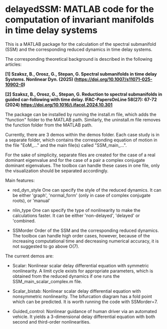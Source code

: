 # delayedSSM: MATLAB code for the computation of invariant manifolds in time delay systems

This is a MATLAB package for the calculation of the spectral submanifold (SSM) and the corresponding reduced dynamics in time delay systems. 

The corresponding theoretical background is described in the following articles:

**[1] Szaksz, B., Orosz, G., Stepan, G. Spectral submanifolds in time delay Systems. Nonlinear Dyn. (2025) (https://doi.org/10.1007/s11071-025-10902-0)**

**[2] Szaksz, B., Orosz, G., Stepan, G. Reduction to spectral submanifolds in guided car-following with time delay. IFAC-PapersOnLine 58(27): 67-72 (2024) https://doi.org/10.1016/j.ifacol.2024.10.301**

The package can be installed by running the install.m file, which adds the "function" folder to the MATLAB path. Similarly, the uninstall.m file removes the function folder from the MATLAB path.

Currently, there are 3 demos within the demos folder. Each case study is in a separate folder, which contains the corresponding equation of motion in the file "EoM_..." and the main file(s) called "SSM_main_...".

For the sake of simplicity, separate files are created for the case of a real dominant eigenvalue and for the case of a pair a complex conjugate dominant eigenvalues. The toolbox can handle these cases in one file, only the visualization should be separated accordingly.

Main features:
- red_dyn_style
One can specify the style of the reduced dynamics. It can be either 'graph', 'normal_form' (only in case of complex conjugate roots), or 'manual'

- nlin_type
One can specify the type of nonlinearity to make the calculations faster. It can be either 'non-delayed', 'delayed' or 'combined.

- SSMorder
Order of the SSM and the corresponding reduced dynamics. The toolbox can handle high order cases, however, because of the increasing computational time and decreasing numerical accuracy, it is not suggested to go above O(7).

The current demos are:
- Scalar: 
Nonlinear scalar delay differential equation with symmetric nonlinearity. A limit cycle exists for appropriate parameters, which is obtained from the reduced dynamics if one runs the SSM_main_scalar_complex.m file.

- Scalar_bistab:
Nonlinear scalar delay differential equation with nonsymmetric nonlinearity. The bifurcation diagram has a fold point which can be predicted. It is worth running the code with SSMorder=7. 

- Guided_control:
Nonlinear guidance of human driver via an automated vehicle. It yields a 3-dimensional delay differential equation with both second and third-order nonlinearities.
